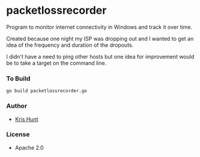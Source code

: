# packetlossrecorder

Program to monitor internet connectivity in Windows and track it
over time.

Created because one night my ISP was dropping out and I wanted to
get an idea of the frequency and duration of the dropouts.

I didn't have a need to ping other hosts but one idea for improvement
would be to take a target on the command line.

### To Build

```
go build packetlossrecorder.go
```

### Author
- [Kris Hunt](https://github.com/sourcekris)

### License
- Apache 2.0